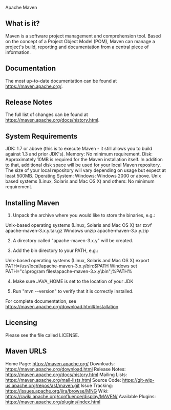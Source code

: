 Apache Maven

 What is it?
 -----------

 Maven is a software project management and comprehension tool. Based on
 the concept of a Project Object Model (POM), Maven can manage a project's
 build, reporting and documentation from a central piece of information.

 Documentation
 -------------

 The most up-to-date documentation can be found at https://maven.apache.org/.

 Release Notes
 -------------

 The full list of changes can be found at https://maven.apache.org/docs/history.html.

 System Requirements
 -------------------

 JDK:
   1.7 or above (this is to execute Maven - it still allows you to build against 1.3
   and prior JDK's).
 Memory:
   No minimum requirement.
 Disk:
   Approximately 10MB is required for the Maven installation itself. In addition to
   that, additional disk space will be used for your local Maven repository. The size
   of your local repository will vary depending on usage but expect at least 500MB.
 Operating System:
   Windows:
     Windows 2000 or above.
   Unix based systems (Linux, Solaris and Mac OS X) and others:
     No minimum requirement.

 Installing Maven
 ----------------

 1) Unpack the archive where you would like to store the binaries, e.g.:

   Unix-based operating systems (Linux, Solaris and Mac OS X)
     tar zxvf apache-maven-3.x.y.tar.gz
   Windows
     unzip apache-maven-3.x.y.zip

 2) A directory called "apache-maven-3.x.y" will be created.

 3) Add the bin directory to your PATH, e.g.:

   Unix-based operating systems (Linux, Solaris and Mac OS X)
     export PATH=/usr/local/apache-maven-3.x.y/bin:$PATH
   Windows
     set PATH="c:\program files\apache-maven-3.x.y\bin";%PATH%

 4) Make sure JAVA_HOME is set to the location of your JDK

 5) Run "mvn --version" to verify that it is correctly installed.

 For complete documentation, see https://maven.apache.org/download.html#Installation

 Licensing
 ---------

 Please see the file called LICENSE.

 Maven URLS
 ----------

 Home Page:          https://maven.apache.org/
 Downloads:          https://maven.apache.org/download.html
 Release Notes:      https://maven.apache.org/docs/history.html
 Mailing Lists:      https://maven.apache.org/mail-lists.html
 Source Code:        https://git-wip-us.apache.org/repos/asf/maven.git
 Issue Tracking:     https://issues.apache.org/jira/browse/MNG
 Wiki:               https://cwiki.apache.org/confluence/display/MAVEN/
 Available Plugins:  https://maven.apache.org/plugins/index.html
